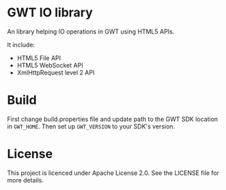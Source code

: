 GWT IO library
=================

An library helping  IO operations in GWT using HTML5 APIs.

It include:
* HTML5 File API
* HTML5 WebSocket API
* XmlHttpRequest level 2 API

Build
===
First change build.properties file and update path to the GWT SDK location in `GWT_HOME`.
Then set up `GWT_VERSION` to your SDK's version. 

License
===

This project is licenced under Apache License 2.0.
See the LICENSE file for more details. 